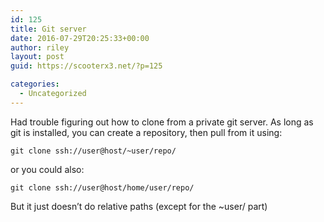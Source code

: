 ```yaml
---
id: 125
title: Git server
date: 2016-07-29T20:25:33+00:00
author: riley
layout: post
guid: https://scooterx3.net/?p=125

categories:
  - Uncategorized
---
```

Had trouble figuring out how to clone from a private git server. As long as git is installed, you can create a repository, then pull from it using:

~~~
git clone ssh://user@host/~user/repo/
~~~

or you could also:

~~~
git clone ssh://user@host/home/user/repo/
~~~

But it just doesn&#8217;t do relative paths (except for the ~user/ part)